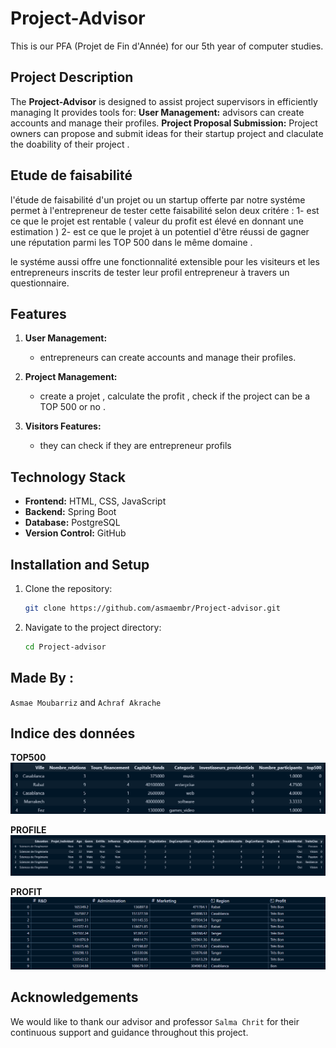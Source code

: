 # Project-Advisor

This is our PFA (Projet de Fin d'Année) for our 5th year of computer studies.

## Project Description

The **Project-Advisor** is designed to assist project supervisors in efficiently managing It provides tools for:
**User Management:** advisors can create accounts and manage their profiles.
**Project Proposal Submission:** Project owners can propose and submit ideas for their startup project and claculate the doability of their project .

## Etude de faisabilité

l'étude de faisabilité d'un projet ou un startup offerte par notre systéme permet à l'entrepreneur  de tester cette faisabilité selon deux critére :
1- est ce que le projet est rentable ( valeur du profit est élevé en donnant une estimation )
2- est ce que le projet à un potentiel d'être réussi de gagner une réputation parmi les TOP 500 dans le même domaine .

le systéme aussi offre une fonctionnalité extensible pour les visiteurs et les entrepreneurs inscrits de tester leur profil entrepreneur à travers un questionnaire.

## Features

1. **User Management:**
   - entrepreneurs can create accounts and manage their profiles.

2. **Project Management:**
   - create a projet  , calculate the profit , check if the project can be a TOP 500 or no .

3. **Visitors Features:**
   - they can check if they are entrepreneur profils

## Technology Stack

- **Frontend:** HTML, CSS, JavaScript
- **Backend:** Spring Boot
- **Database:** PostgreSQL
- **Version Control:** GitHub

## Installation and Setup

1. Clone the repository:
   ```bash
   git clone https://github.com/asmaembr/Project-advisor.git
   ```
2. Navigate to the project directory:
   ```bash
   cd Project-advisor
   ```
## Made By : 
` Asmae Moubarriz ` and ` Achraf Akrache `
## Indice des données
**TOP500**
![alt text](TOP500IMG.png)

**PROFILE**
![alt text](PROFILEIMG.png)

**PROFIT**
![alt text](PROFITIMG.png)

## Acknowledgements
We would like to thank our advisor and professor ` Salma Chrit ` for their continuous support and guidance throughout this project.
